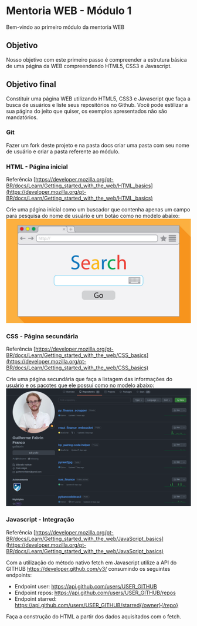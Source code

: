 # Mentoria WEB - Módulo 1
Bem-vindo ao primeiro módulo da mentoria WEB

## Objetivo
Nosso objetivo com este primeiro passo é compreender a estrutura básica de uma página da WEB compreendendo HTML5, CSS3 e Javascript.

## Objetivo final
Constituir uma página WEB utilizando HTML5, CSS3 e Javascript que faça a busca de usuários e liste seus repositórios no Github. 
Você pode estilizar a sua página do jeito que quiser, os exemplos apresentados não são mandatórios.

### Git
Fazer um fork deste projeto e na pasta docs criar uma pasta com seu nome de usuário e criar a pasta referente ao módulo.

### HTML - Página inicial
Referência [https://developer.mozilla.org/pt-BR/docs/Learn/Getting_started_with_the_web/HTML_basics](https://developer.mozilla.org/pt-BR/docs/Learn/Getting_started_with_the_web/HTML_basics)

Crie uma página inicial como um buscador que contenha apenas um campo para pesquisa do nome de usuário e um botão como no modelo abaixo:
![Example 1](image_1.jpg)

### CSS - Página secundária
Referência [https://developer.mozilla.org/pt-BR/docs/Learn/Getting_started_with_the_web/CSS_basics](https://developer.mozilla.org/pt-BR/docs/Learn/Getting_started_with_the_web/CSS_basics)

Crie uma página secundária que faça a listagem das informações do usuário e os pacotes que ele possuí como no modelo abaixo:
![Example 2](image_2.png)

### Javascript - Integração
Referência [https://developer.mozilla.org/pt-BR/docs/Learn/Getting_started_with_the_web/JavaScript_basics](https://developer.mozilla.org/pt-BR/docs/Learn/Getting_started_with_the_web/JavaScript_basics)

Com a utilização do método nativo fetch em Javascript utilize a API do GITHUB https://developer.github.com/v3/ consumindo os seguintes endpoints:
- Endpoint user: https://api.github.com/users/USER_GITHUB
- Endpoint repos: https://api.github.com/users/USER_GITHUB/repos
- Endpoint starred: https://api.github.com/users/USER_GITHUB/starred{/owner}{/repo}

Faça a construção do HTML a partir dos dados aquisitados com o fetch.
